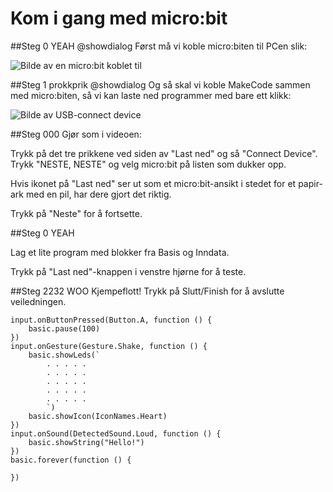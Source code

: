 # Kom i gang med micro:bit

##Steg 0 YEAH @showdialog
Først må vi koble micro:biten til PCen slik:

![Bilde av en micro:bit koblet til](https://d14xnrffmhx4ml.cloudfront.net/1662045701/veiledning-microbit-koderommet.JPG)


##Steg 1 prokkprik @showdialog
Og så skal vi koble MakeCode sammen med micro:biten, så vi kan laste ned programmer med bare ett klikk:

![Bilde av USB-connect device](https://d14xnrffmhx4ml.cloudfront.net/1662046764/veiledning-microbit-koble-sammen.gif)

##Steg 000 
Gjør som i videoen:

Trykk på det tre prikkene ved siden av "Last ned" og så "Connect Device". Trykk "NESTE, NESTE" og velg micro:bit på listen som dukker opp.

Hvis ikonet på "Last ned" ser ut som et micro:bit-ansikt i stedet for et papir-ark med en pil, har dere gjort det riktig.

Trykk på "Neste" for å fortsette.

##Steg 0 YEAH

Lag et lite program med blokker fra Basis og Inndata.

Trykk på "Last ned"-knappen i venstre hjørne for å teste.


##Steg 2232 WOO
Kjempeflott! Trykk på Slutt/Finish for å avslutte veiledningen. 

```ghost
input.onButtonPressed(Button.A, function () {
    basic.pause(100)
})
input.onGesture(Gesture.Shake, function () {
    basic.showLeds(`
        . . . . .
        . . . . .
        . . . . .
        . . . . .
        . . . . .
        `)
    basic.showIcon(IconNames.Heart)
})
input.onSound(DetectedSound.Loud, function () {
    basic.showString("Hello!")
})
basic.forever(function () {
	
})

```